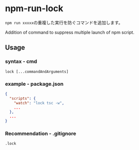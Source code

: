 # npm-run-lock

`npm run xxxxx`の重複した実行を防ぐコマンドを追加します。

Addition of command to suppress multiple launch of npm script.

## Usage

### syntax - cmd

```
lock [...commandAndArguments]
```

### example - package.json

```json:package.json
{
  "scripts": {
    "watch": "lock tsc -w",
    ...
  },
  ...
}
```

### Recommendation - .gitignore

```.gitignore
.lock
```
